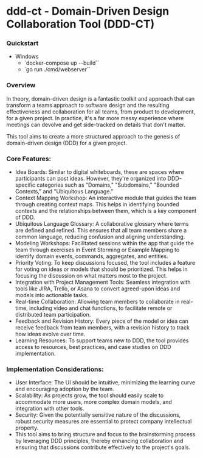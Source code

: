 # ddd-ct - Domain-Driven Design Collaboration Tool (DDD-CT)

### Quickstart
* Windows
    * `docker-compose up --build``
    * `go run ./cmd/webserver``

### Overview 
In theory, domain-driven design is a fantastic toolkit and approach that can transform a teams approach to software design and the resulting effectiveness and collaboration for all teams, from product to development, for a given project. In practice, it's a far more messy experience where meetings can devolve and get side-tracked on details that don't matter.

This tool aims to create a more structured approach to the genesis of domain-driven design (DDD) for a given project.

### Core Features:

* Idea Boards: Similar to digital whiteboards, these are spaces where participants can post ideas. However, they're organized into DDD-specific categories such as "Domains," "Subdomains," "Bounded Contexts," and "Ubiquitous Language."
* Context Mapping Workshop: An interactive module that guides the team through creating context maps. This helps in identifying bounded contexts and the relationships between them, which is a key component of DDD.
* Ubiquitous Language Glossary: A collaborative glossary where terms are defined and refined. This ensures that all team members share a common language, reducing confusion and aligning understanding.
* Modeling Workshops: Facilitated sessions within the app that guide the team through exercises in Event Storming or Example Mapping to identify domain events, commands, aggregates, and entities.
* Priority Voting: To keep discussions focused, the tool includes a feature for voting on ideas or models that should be prioritized. This helps in focusing the discussion on what matters most to the project.
* Integration with Project Management Tools: Seamless integration with tools like JIRA, Trello, or Asana to convert agreed-upon ideas and models into actionable tasks.
* Real-time Collaboration: Allowing team members to collaborate in real-time, including video and chat functions, to facilitate remote or distributed team participation.
* Feedback and Revision History: Every piece of the model or idea can receive feedback from team members, with a revision history to track how ideas evolve over time.
* Learning Resources: To support teams new to DDD, the tool provides access to resources, best practices, and case studies on DDD implementation.

### Implementation Considerations:

* User Interface: The UI should be intuitive, minimizing the learning curve and encouraging adoption by the team.
* Scalability: As projects grow, the tool should easily scale to accommodate more users, more complex domain models, and integration with other tools.
* Security: Given the potentially sensitive nature of the discussions, robust security measures are essential to protect company intellectual property.
* This tool aims to bring structure and focus to the brainstorming process by leveraging DDD principles, thereby enhancing collaboration and ensuring that discussions contribute effectively to the project's goals.